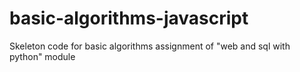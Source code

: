 # basic-algorithms-javascript

Skeleton code for basic algorithms assignment of "web and sql with python" module
